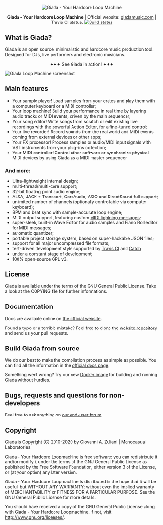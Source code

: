 <p align="center">
	<img src="https://raw.githubusercontent.com/monocasual/giada/master/extras/giada-logotype.png" alt="Giada - Your Hardcore Loop Machine">
</p>

<p align="center">
<strong>Giada - Your Hardcore Loop Machine</strong> | Official website: <a href="https://www.giadamusic.com">giadamusic.com</a> | Travis CI status: <a href="https://travis-ci.org/monocasual/giada"><img src="https://travis-ci.org/monocasual/giada.svg?branch=master" alt="Build status"></a>
</p>

## What is Giada?

Giada is an open source, minimalistic and hardcore music production tool. Designed for DJs, live performers and electronic musicians.

<p align="center">
✦✦✦ <a href="http://www.youtube.com/user/GiadaLoopMachine">See Giada in action!</a> ✦✦✦
</p>

![Giada Loop Machine screenshot](https://giadamusic.com/images/giada-canvas.png)

## Main features

* Your sample player! Load samples from your crates and play them with a computer keyboard or a MIDI controller;
* Your loop machine! Build your performance in real time by layering audio tracks or MIDI events, driven by the main sequencer;
* Your song editor! Write songs from scratch or edit existing live recordings with the powerful Action Editor, for a fine-tuned control;
* Your live recorder! Record sounds from the real world and MIDI events coming from external devices or other apps;
* Your FX processor! Process samples or audio/MIDI input signals with VST instruments from your plug-ins collection;
* Your MIDI controller! Control other software or synchronize physical MIDI devices by using Giada as a MIDI master sequencer.

### And more:

* Ultra-lightweight internal design;
* multi-thread/multi-core support;
* 32-bit floating point audio engine;
* ALSA, JACK + Transport, CoreAudio, ASIO and DirectSound full support;
* unlimited number of channels (optionally controllable via computer keyboard);
* BPM and beat sync with sample-accurate loop engine;
* MIDI output support, featuring custom [MIDI lightning messages](https://github.com/monocasual/giada-midimaps);
* super-sleek, built-in Wave Editor for audio samples and Piano Roll editor for MIDI messages;
* automatic quantizer;
* portable project storage system, based on super-hackable JSON files;
* support for all major uncompressed file formats;
* test-driven development style supported by [Travis CI](https://travis-ci.org/monocasual/giada) and [Catch](https://github.com/philsquared/Catch)
* under a constant stage of development;
* 100% open-source GPL v3.

## License

Giada is available under the terms of the GNU General Public License.
Take a look at the COPYING file for further informations.

## Documentation

Docs are available online on [the official website](https://www.giadamusic.com/documentation-index).

Found a typo or a terrible mistake? Feel free to clone the [website repository](https://github.com/monocasual/giada-www) and send us your pull requests.

## Build Giada from source

We do our best to make the compilation process as simple as possible. You can find all the information in the [official docs page](https://www.giadamusic.com/documentation-compiling-from-source).

Something went wrong? Try our new [Docker image](https://github.com/monocasual/giada-docker) for building and running Giada without hurdles. 

## Bugs, requests and questions for non-developers

Feel free to ask anything on [our end-user forum](https://www.giadamusic.com/forum).

## Copyright

Giada is Copyright (C) 2010-2020 by Giovanni A. Zuliani | Monocasual Laboratories

Giada - Your Hardcore Loopmachine is free software: you can redistribute it and/or modify it under the terms of the GNU General Public License as published by the Free Software Foundation, either version 3 of the License, or (at your option) any later version.

Giada - Your Hardcore Loopmachine is distributed in the hope that it will be useful, but WITHOUT ANY WARRANTY; without even the implied warranty of MERCHANTABILITY or FITNESS FOR A PARTICULAR PURPOSE. See the GNU General Public License for more details.

You should have received a copy of the GNU General Public License along with Giada - Your Hardcore Loopmachine. If not, visit <http://www.gnu.org/licenses/>.
